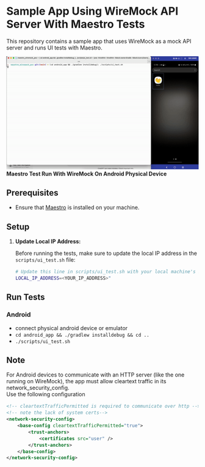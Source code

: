 # Sample App Using WireMock API Server With Maestro Tests

This repository contains a sample app that uses WireMock as a mock API server and runs UI tests with Maestro.

![test_run_android](res/test_run_android.gif)
**Maestro Test Run With WireMock On Android Physical Device**

## Prerequisites

- Ensure that [Maestro](https://maestro.mobile.dev/getting-started) is installed on your machine.

## Setup

1. **Update Local IP Address:**

   Before running the tests, make sure to update the local IP address in the `scripts/ui_test.sh` file:

   ```bash
   # Update this line in scripts/ui_test.sh with your local machine's IP address
   LOCAL_IP_ADDRESS=<YOUR_IP_ADDRESS>"
   ```

## Run Tests

### Android

- connect physical android device or emulator
- `cd android_app && ./gradlew installdebug && cd ..`
- `./scripts/ui_test.sh`

## Note

For Android devices to communicate with an HTTP server (like the one running on WireMock), the app must allow cleartext traffic in its network_security_config.  
Use the following configuration

```xml
<!-- cleartextTrafficPermitted is required to communicate over http -->
<!-- note the lack of system certs-->
<network-security-config>
    <base-config cleartextTrafficPermitted="true">
        <trust-anchors>
            <certificates src="user" />
        </trust-anchors>
    </base-config>
</network-security-config>
```
